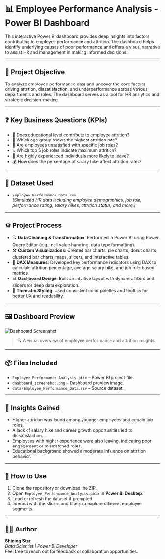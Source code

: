 # 📊 Employee Performance Analysis - Power BI Dashboard

This interactive Power BI dashboard provides deep insights into factors contributing to employee performance and attrition. The dashboard helps identify underlying causes of poor performance and offers a visual narrative to assist HR and management in making informed decisions.

---

## 🎯 Project Objective

To analyze employee performance data and uncover the core factors driving attrition, dissatisfaction, and underperformance across various departments and roles. The dashboard serves as a tool for HR analytics and strategic decision-making.

---

## ❓ Key Business Questions (KPIs)

- 📘 Does educational level contribute to employee attrition?
- 👥 Which age group shows the highest attrition rate?
- 📌 Are employees unsatisfied with specific job roles?
- 🔝 Which top 5 job roles indicate maximum attrition?
- 🧠 Are highly experienced individuals more likely to leave?
- 💰 How does the percentage of salary hike affect attrition rates?

---

## 📁 Dataset Used

- `Employee_Performance_Data.csv`  
  *(Simulated HR data including employee demographics, job role, performance rating, salary hikes, attrition status, and more.)*

---

## ⚙️ Project Process

- 🔍 **Data Cleaning & Transformation**: Performed in Power BI using Power Query Editor (e.g., null value handling, data type formatting).
- 🛠️ **Custom Visualizations**: Created bar charts, pie charts, donut charts, clustered bar charts, maps, slicers, and interactive tables.
- 🧮 **DAX Measures**: Developed key performance indicators using DAX to calculate attrition percentage, average salary hike, and job role-based metrics.
- 📊 **Dashboard Design**: Built an intuitive layout with dynamic filters and slicers for deep data exploration.
- 🎨 **Thematic Styling**: Used consistent color palettes and tooltips for better UX and readability.

---

## 🖼️ Dashboard Preview

![Dashboard Screenshot](dashboard_screenshot.png)

> 🔍 A visual overview of employee performance and attrition insights.

---

## 📦 Files Included

- `Employee_Performance_Analysis.pbix` – Power BI project file.
- `dashboard_screenshot.png` – Dashboard preview image.
- `data/Employee_Performance_Data.csv` – Source dataset.

---

## 🧠 Insights Gained

- Higher attrition was found among younger employees and certain job roles.
- A lack of salary hike and career growth opportunities led to dissatisfaction.
- Employees with higher experience were also leaving, indicating poor engagement or mismatched roles.
- Educational background showed a moderate influence on attrition behavior.

---

## 🚀 How to Use

1. Clone the repository or download the ZIP.
2. Open `Employee_Performance_Analysis.pbix` in **Power BI Desktop**.
3. Load or refresh the dataset if prompted.
4. Interact with the slicers and filters to explore different employee segments.

---

## 🙋‍♂️ Author

**Shining Star**  
*Data Scientist | Power BI Developer*  
Feel free to reach out for feedback or collaboration opportunities.

